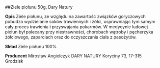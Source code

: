 ##Ziele piołunu 50g, Dary Natury

**Opis** Ziele piołunu, ze względu na zawartość związków goryczowych pobudza wydzielanie soków trawiennych i żółci, usprawniając tym samym cały proces trawienia i przyswajania pokarmów. W medycynie ludowej piołun był polecany przy niestrawności, chorobach wątroby i pęcherzyka żółciowego, zaparciach oraz do oczyszczania ciała z pasożytów.

**Skład** Ziele piołunu 100%

**Producent** Mirosław Angielczyk DARY NATURY
Koryciny 73, 17-315 Grodzisk